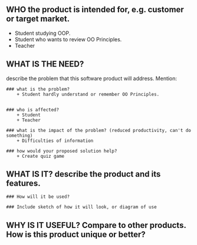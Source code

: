 ## WHO the product is intended for, e.g. customer or target market.
+ Student studying OOP.
+ Student who wants to review OO Principles.
+ Teacher

## WHAT IS THE NEED?
describe the problem that this software product will address. Mention:

	### what is the problem?
		+ Student hardly understand or remember OO Principles.


	### who is affected?
		+ Student
		+ Teacher

	### what is the impact of the problem? (reduced productivity, can't do something)
	 	+ Difficulties of information

	### how would your proposed solution help?
		+ Create quiz game


## WHAT IS IT? describe the product and its features.

	### How will it be used?
	
	### Include sketch of how it will look, or diagram of use

## WHY IS IT USEFUL? Compare to other products. How is this product unique or better?
